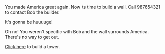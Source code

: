 You made America great again. Now its time to build a wall. Call 987654321 to contact Bob the builder.

It's gonna be huuuuge!

Oh no! You weren't specific with Bob and the wall surrounds America. There's no way to get out.

[Click here](english/build-tower/build-tower.md) to build a tower.
